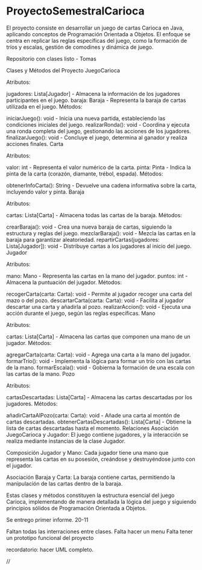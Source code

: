 # ProyectoSemestralCarioca
El proyecto consiste en desarrollar un juego de cartas Carioca en Java, aplicando conceptos de Programación Orientada a Objetos. El enfoque se centra en replicar las reglas específicas del juego, como la formación de tríos y escalas, gestión de comodines y dinámica de juego. 

Repositorio con clases listo - Tomas

Clases y Métodos del Proyecto
JuegoCarioca

Atributos:

jugadores: Lista[Jugador] - Almacena la información de los jugadores participantes en el juego.
baraja: Baraja - Representa la baraja de cartas utilizada en el juego.
Métodos:

iniciarJuego(): void - Inicia una nueva partida, estableciendo las condiciones iniciales del juego.
realizarRonda(): void - Coordina y ejecuta una ronda completa del juego, gestionando las acciones de los jugadores.
finalizarJuego(): void - Concluye el juego, determina al ganador y realiza acciones finales.
Carta

Atributos:

valor: int - Representa el valor numérico de la carta.
pinta: Pinta - Indica la pinta de la carta (corazón, diamante, trébol, espada).
Métodos:

obtenerInfoCarta(): String - Devuelve una cadena informativa sobre la carta, incluyendo valor y pinta.
Baraja

Atributos:

cartas: Lista[Carta] - Almacena todas las cartas de la baraja.
Métodos:

crearBaraja(): void - Crea una nueva baraja de cartas, siguiendo la estructura y reglas del juego.
mezclarBaraja(): void - Mezcla las cartas en la baraja para garantizar aleatoriedad.
repartirCartas(jugadores: Lista[Jugador]): void - Distribuye cartas a los jugadores al inicio del juego.
Jugador

Atributos:

mano: Mano - Representa las cartas en la mano del jugador.
puntos: int - Almacena la puntuación del jugador.
Métodos:

recogerCarta(carta: Carta): void - Permite al jugador recoger una carta del mazo o del pozo.
descartarCarta(carta: Carta): void - Facilita al jugador descartar una carta y añadirla al pozo.
realizarAccion(): void - Ejecuta una acción durante el juego, según las reglas específicas.
Mano

Atributos:

cartas: Lista[Carta] - Almacena las cartas que componen una mano de un jugador.
Métodos:

agregarCarta(carta: Carta): void - Agrega una carta a la mano del jugador.
formarTrío(): void - Implementa la lógica para formar un trío con las cartas de la mano.
formarEscala(): void - Gobierna la formación de una escala con las cartas de la mano.
Pozo

Atributos:

cartasDescartadas: Lista[Carta] - Almacena las cartas descartadas por los jugadores.
Métodos:

añadirCartaAlPozo(carta: Carta): void - Añade una carta al montón de cartas descartadas.
obtenerCartasDescartadas(): Lista[Carta] - Obtiene la lista de cartas descartadas hasta el momento.
Relaciones
Asociación JuegoCarioca y Jugador: El juego contiene jugadores, y la interacción se realiza mediante instancias de la clase Jugador.

Composición Jugador y Mano: Cada jugador tiene una mano que representa las cartas en su posesión, creándose y destruyéndose junto con el jugador.

Asociación Baraja y Carta: La baraja contiene cartas, permitiendo la manipulación de las cartas dentro de la baraja.

Estas clases y métodos constituyen la estructura esencial del juego Carioca, implementando de manera detallada la lógica del juego y siguiendo principios sólidos de Programación Orientada a Objetos.

Se entrego primer informe. 20-11

Faltan todas las interraciones entre clases. 
Falta hacer un menu
Falta tener un prototipo funcional del proyecto

recordatorio: hacer UML completo.

// 
